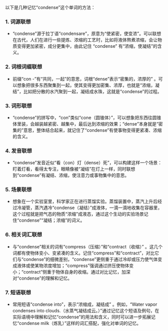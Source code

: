 以下是几种记忆“condense”这个单词的方法：

### 1. 词源联想
 - “condense”源于拉丁语“condensare”，原意为“使紧密，使变浓”。可以联想在古代，人们在进行一些提炼、浓缩的工艺时，比如将液体熬煮浓缩，会让物质变得更加紧密，成分更集中，由此记住 “condense” 有“浓缩，使凝结”的含义。

### 2. 词根词缀联想
 - 前缀“con -”有“共同，一起”的意思，词根“dense”表示“密集的，浓厚的” 。可以想象把很多东西聚集到一起，使其变得更加密集、浓厚，也就是“浓缩，凝结”，比如把分散的水汽聚到一起，凝结成水珠，这就是“condense”的过程。

### 3. 词形联想
 - “condense”的拼写中，“con”类似“cone（圆锥体）”，可以想象把东西往圆锥体里装，会越装越紧密、越集中，最后达到浓缩的效果；“dense”本身就是“密集的”意思，整体结合起来，就记住了“condense”有使事物变得更紧凑、浓缩的含义。

### 4. 发音联想
 - “condense”发音近似“看（con）灯（dense）死”，可以构建这样一个场景：盯着灯看，看得太专注，眼睛像被“凝结”在灯上一样，同时联想到“condense”有凝结、浓缩，使注意力或事物集中的意思。

### 5. 场景联想
 - 想象在一个实验室里，科学家正在进行蒸馏实验。蒸馏装置中，蒸汽上升后经过冷凝管，蒸汽遇冷“condense（凝结）”成液体，一滴一滴地收集在容器里，这个过程就是把气态的物质“浓缩”成液态，通过这个生动的实验场景记住“condense”“凝结；浓缩”的词义。

### 6. 相关词汇联想
 - 与“condense”相关的词有“compress（压缩）”和“contract（收缩）” 。这几个词都有使物体变小、变紧凑的含义。记住“compress”和“contract”，对比它们与“condense”的细微差别，“condense”更侧重于通过冷却或压力使气体变成液体或使某物浓度增加；“compress”强调通过挤压使物体变小；“contract”侧重于物体自身的收缩。通过对比记忆，加深对“condense”的理解和记忆。

### 7. 短语联想
 - 常用短语“condense into”，表示“浓缩成，凝结成” 。例如，“Water vapor condenses into clouds.（水蒸气凝结成云。）”通过记忆这个短语及例句，在实际语境中理解和记忆“condense”的用法和含义，同时可以进一步拓展记忆“condense milk（炼乳）”这样的词汇搭配，强化对单词的记忆。 